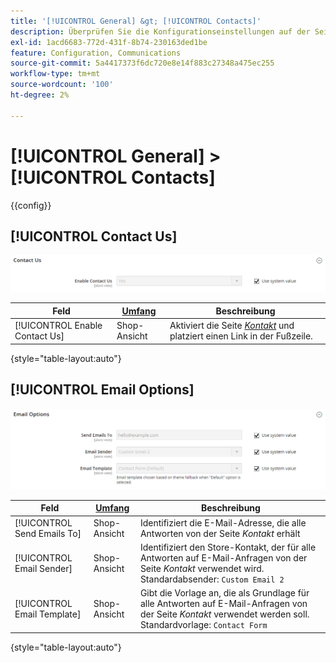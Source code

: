 ```yaml
---
title: '[!UICONTROL General] &gt; [!UICONTROL Contacts]'
description: Überprüfen Sie die Konfigurationseinstellungen auf der Seite [!UICONTROL General] &gt; [!UICONTROL Contacts] des Commerce Admin-Bereichs.
exl-id: 1acd6683-772d-431f-8b74-230163ded1be
feature: Configuration, Communications
source-git-commit: 5a4417373f6dc720e8e14f883c27348a475ec255
workflow-type: tm+mt
source-wordcount: '100'
ht-degree: 2%

---
```


# [!UICONTROL General] > [!UICONTROL Contacts]

{{config}}

## [!UICONTROL Contact Us]

![Kontakt](./assets/contacts-contact-us.png)<!-- zoom -->

<!-- [Contact Us](https://experienceleague.adobe.com/en/docs/commerce-admin/start/setup/store-details#contact-us-form) -->

| Feld | [Umfang](../../getting-started/websites-stores-views.md#scope-settings) | Beschreibung |
|--- |--- |--- |
| [!UICONTROL Enable Contact Us] | Shop-Ansicht | Aktiviert die Seite [_Kontakt_](../../getting-started/store-details.md#contact-us-form) und platziert einen Link in der Fußzeile. |

{style="table-layout:auto"}

## [!UICONTROL Email Options]

![E-Mail-Optionen](./assets/contacts-email-options.png)<!-- zoom -->

<!-- [Email Options](https://experienceleague.adobe.com/en/docs/commerce-admin/start/setup/store-details#contact-us-form) -->

| Feld | [Umfang](../../getting-started/websites-stores-views.md#scope-settings) | Beschreibung |
|--- |--- |--- |
| [!UICONTROL Send Emails To] | Shop-Ansicht | Identifiziert die E-Mail-Adresse, die alle Antworten von der Seite _Kontakt_ erhält |
| [!UICONTROL Email Sender] | Shop-Ansicht | Identifiziert den Store-Kontakt, der für alle Antworten auf E-Mail-Anfragen von der Seite _Kontakt_ verwendet wird. Standardabsender: `Custom Email 2` |
| [!UICONTROL Email Template] | Shop-Ansicht | Gibt die Vorlage an, die als Grundlage für alle Antworten auf E-Mail-Anfragen von der Seite _Kontakt_ verwendet werden soll. Standardvorlage: `Contact Form` |

{style="table-layout:auto"}
